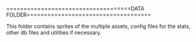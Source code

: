 ====================================DATA FOLDER====================================


This folder contains sprites of the multiple assets,
config files for the stats,
other db files and utilities if necessary.
